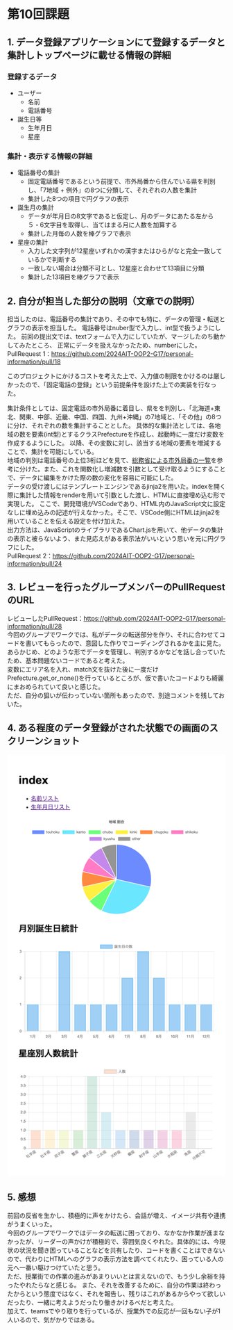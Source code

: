 # 第10回課題

## 1. データ登録アプリケーションにて登録するデータと集計しトップページに載せる情報の詳細
<!-- 
・自分の担当分だけでなく、グループ全体のデータを書いてください。
・メンバー全員が同じ内容になるはずです。
 -->
### 登録するデータ
- ユーザー
   - 名前
   - 電話番号
- 誕生日等
   - 生年月日
   - 星座

### 集計・表示する情報の詳細

- 電話番号の集計
   - 固定電話番号であるという前提で、市外局番から住んでいる県を判別し、「7地域 + 例外」の8つに分類して、それぞれの人数を集計
   - 集計した8つの項目で円グラフの表示
- 誕生月の集計
   - データが年月日の8文字であると仮定し、月のデータにあたる左から５・6文字目を取得し、当てはまる月に人数を加算する
   - 集計した月毎の人数を棒グラフで表示
- 星座の集計
   - 入力した文字列が12星座いずれかの漢字またはひらがなと完全一致しているかで判断する
   - 一致しない場合は分類不可とし、12星座と合わせて13項目に分類
   - 集計した13項目を棒グラフで表示

## 2. 自分が担当した部分の説明（文章での説明）
<!-- 
・データの形式やデータ型、集計条件や出力方法、使用したライブラリなど詳細に書いてください。
・自分が作成したPullRequestのURLも説明とともに記載してください。
 -->
担当したのは、電話番号の集計であり、その中でも特に、データの管理・転送とグラフの表示を担当した。
電話番号はnuber型で入力し、int型で扱うようにした。
前回の提出文では、textフォームで入力にしていたが、マージしたのち動かしてみたところ、
正常にデータを扱えなかったため、numberにした。  
PullRequest 1：https://github.com/2024AIT-OOP2-G17/personal-information/pull/18  

このプロジェクトにかけるコストを考えた上で、入力値の制限をかけるのは厳しかったので、「固定電話の登録」という前提条件を設けた上での実装を行なった。

集計条件としては、固定電話の市外局番に着目し、県をを判別し、「北海道+東北、関東、中部、近畿、中国、四国、九州+沖縄」の7地域と、「その他」の8つに分け、それぞれの数を集計することとした。
具体的な集計法としては、各地域の数を要素(int型)とするクラスPrefectureを作成し、起動時に一度だけ変数を作成するようにした。
以降、その変数に対し、該当する地域の要素を増減することで、集計を可能にしている。  
地域の判別は電話番号の上位3桁ほどを見て、[総務省による市外局番の一覧](https://www.soumu.go.jp/main_content/000141817.pdf)を参考に分けた。また、これを関数化し増減数を引数として受け取るようにすることで、データに編集をかけた際の数の変化を容易に可能にした。  
データの受け渡しにはテンプレートエンジンであるjinja2を用いた。indexを開く際に集計した情報をrenderを用いて引数とした渡し、HTMLに直接埋め込む形で実現した。
ここで、開発環境がVSCodeであり、HTML内のJavaScript文に設定なしに埋め込みの記述が行えなかった。そこで、VSCode側にHTMLはjinja2を用いていることを伝える設定を付け加えた。  
出力方法は、JavaScriptのライブラリであるChart.jsを用いて、他データの集計の表示と被らないよう、また見応えがある表示法がいいという思いを元に円グラフにした。  
PullRequest 2：https://github.com/2024AIT-OOP2-G17/personal-information/pull/24

## 3. レビューを行ったグループメンバーのPullRequestのURL
<!-- 
・簡単なコメントを添えてください。
・リーダーもここは書いてください。
 -->
レビューしたPullRequest：https://github.com/2024AIT-OOP2-G17/personal-information/pull/28  
今回のグループでワークでは、私がデータの転送部分を作り、それに合わせてコードを書いてもらったので、意図した作りでコーディングされるかを主に見た。
あらかじめ、どのような形でデータを管理し、判別するかなどを話し合っていたため、基本問題ないコードであると考えた。  
変数にエリア名を入れ、match文を抜けた後に一度だけPrefecture.get_or_none()を行っているところが、仮で書いたコードよりも綺麗にまおめられていて良いと感じた。  
ただ、自分の狙いが伝わっていない箇所もあったので、別途コメントを残しておいた。


## 4. ある程度のデータ登録がされた状態での画面のスクリーンショット
<!-- 画像のリンクは文章中にMarkdown形式で ![](画像ファイル名) として書き、提出は画像ファイルを別途添付してくださ
い -->
![データ登録済みのイメージ画像](K23115_G17.png)

## 5. 感想
<!-- 次に活かせる反省等をここに書いておきましょう -->
前回の反省を生かし、積極的に声をかけたら、会話が増え、イメージ共有や連携がうまくいった。  
今回のグループでワークではデータの転送に困っており、なかなか作業が進まなかったが、リーダーの声かけが積極的で、雰囲気良くやれた。具体的には、今現状の状況を聞き困っていることなどを共有したり、コードを書くことはできないので、代わりにHTMLへのグラフの表示方法を調べてくれたり、困っている人の元へ一番い駆けつけていたと思う。  
ただ、授業街での作業の進みがあまりいいとは言えないので、もう少し余裕を持ったやれたらなと感じる。
また、それを改善するために、自分の作業は終わったからという態度ではなく、それを報告し、残りはこれがあるからやって欲しいだったり、一緒に考えようだったり働きかけるべだと考えた。  
加えて、teamsでやり取りを行っているが、授業外での反応が一回もない子が1人いるので、気がかりではある。



